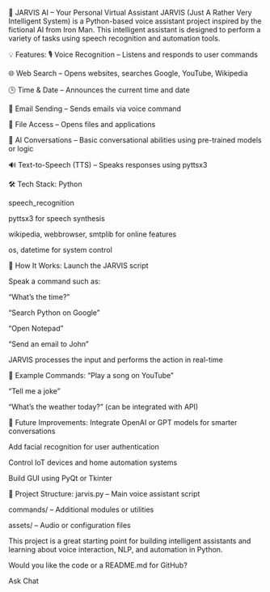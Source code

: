 🤖 JARVIS AI – Your Personal Virtual Assistant
JARVIS (Just A Rather Very Intelligent System) is a Python-based voice assistant project inspired by the fictional AI from Iron Man. This intelligent assistant is designed to perform a variety of tasks using speech recognition and automation tools.

💡 Features:
🎙️ Voice Recognition – Listens and responds to user commands

🌐 Web Search – Opens websites, searches Google, YouTube, Wikipedia

🕒 Time & Date – Announces the current time and date

📧 Email Sending – Sends emails via voice command

📂 File Access – Opens files and applications

🧠 AI Conversations – Basic conversational abilities using pre-trained models or logic

🔊 Text-to-Speech (TTS) – Speaks responses using pyttsx3

🛠 Tech Stack:
Python

speech_recognition

pyttsx3 for speech synthesis

wikipedia, webbrowser, smtplib for online features

os, datetime for system control

🚀 How It Works:
Launch the JARVIS script

Speak a command such as:

“What’s the time?”

“Search Python on Google”

“Open Notepad”

“Send an email to John”

JARVIS processes the input and performs the action in real-time

🧪 Example Commands:
“Play a song on YouTube”

“Tell me a joke”

“What’s the weather today?” (can be integrated with API)

🔐 Future Improvements:
Integrate OpenAI or GPT models for smarter conversations

Add facial recognition for user authentication

Control IoT devices and home automation systems

Build GUI using PyQt or Tkinter

📁 Project Structure:
jarvis.py – Main voice assistant script

commands/ – Additional modules or utilities

assets/ – Audio or configuration files

This project is a great starting point for building intelligent assistants and learning about voice interaction, NLP, and automation in Python.

Would you like the code or a README.md for GitHub?









Ask Chat
